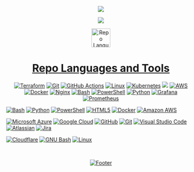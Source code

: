 <p align="center">
  <a href="https://joeharrison94.github.io/docs/"><img src="https://capsule-render.vercel.app/api?type=waving&color=gradient&customColorList=2,2,5,30&height=250&section=header&text=Joe%20Harrison&fontSize=90&animation=fadeIn&fontAlignY=36&desc=Platform%20Architect&descAlignY=51&descAlign=70">
</p>
    
<p align="center">
  <a href="https://www.buymeacoffee.com/jharrison94"><img src="https://www.buymeacoffee.com/assets/img/custom_images/orange_img.png">
</p>

<p align="center">
  <img src="https://media.giphy.com/media/hvRJCLFzcasrR4ia7z/giphy.gif" width="50" alt="Repo Languages and Tools"/>
</p>

<h1 align="center">Repo Languages and Tools</h1>
 
<p align="center">
  <a href="https://www.terraform.io/"><img src="https://img.shields.io/badge/-Terraform-623CE4?style=flat&logo=terraform&logoColor=white" alt="Terraform" /></a>
  <a href="https://git-scm.com/"><img src="https://img.shields.io/badge/-Git-F05032?style=flat&logo=git&logoColor=white" alt="Git" /></a>
  <a href="https://github.com/features/actions"><img src="https://img.shields.io/badge/-GitHub_Actions-2088FF?style=flat&logo=github-actions&logoColor=white" alt="GitHub Actions" /></a>
  <a href="https://www.linux.org/"><img src="https://img.shields.io/badge/-Linux-FCC624?style=flat&logo=linux&logoColor=black" alt="Linux" /></a>
  <a href="https://kubernetes.io/"><img src="https://img.shields.io/badge/-Kubernetes-326CE5?style=flat&logo=kubernetes&logoColor=white" alt="Kubernetes" /></a>
    <a href="https://kubernetes.io/"><img src="https://img.shields.io/badge/-Kubernetes-326CE5?style=flat&logo=kubernetes&logoColor=white"/></a>
  <a href="https://aws.amazon.com/"><img src="https://img.shields.io/badge/-AWS-232F3E?style=flat&logo=amazon-aws&logoColor=white" alt="AWS" /></a>
  <a href="https://www.docker.com/"><img src="https://img.shields.io/badge/-Docker-2496ED?style=flat&logo=docker&logoColor=white" alt="Docker" /></a>
  <a href="https://www.nginx.com/"><img src="https://img.shields.io/badge/-Nginx-009639?style=flat&logo=nginx&logoColor=white" alt="Nginx" /></a>
  <a href="https://www.gnu.org/software/bash/"><img src="https://img.shields.io/badge/-Bash-4EAA25?style=flat&logo=gnu-bash&logoColor=white" alt="Bash" /></a>
  <a href="https://docs.microsoft.com/en-us/powershell/"><img src="https://img.shields.io/badge/-PowerShell-5391FE?style=flat&logo=powershell&logoColor=white" alt="PowerShell" /></a>
  <a href="https://www.python.org/"><img src="https://img.shields.io/badge/-Python-3776AB?style=flat&logo=python&logoColor=white" alt="Python" /></a>
  <a href="https://grafana.com/"><img src="https://img.shields.io/badge/-Grafana-F46800?style=flat&logo=grafana&logoColor=white" alt="Grafana" /></a>
  <a href="https://prometheus.io/"><img src="https://img.shields.io/badge/-Prometheus-E6522C?style=flat&logo=prometheus&logoColor=white" alt="Prometheus" /></a>

[![Bash](https://img.shields.io/static/v1?style=for-the-badge&message=Bash&color=5391FE&logo=Bash&logoColor=FFFFFF&label=)](https://docs.microsoft.com/en-us/powershell/)
[![Python](https://img.shields.io/static/v1?style=for-the-badge&message=Python&color=3776AB&logo=Python&logoColor=FFFFFF&label=)](https://www.python.org/)
[![PowerShell](https://img.shields.io/static/v1?style=for-the-badge&message=PowerShell&color=5391FE&logo=PowerShell&logoColor=FFFFFF&label=)](https://docs.microsoft.com/en-us/powershell/)
[![HTML5](https://img.shields.io/static/v1?style=for-the-badge&message=HTML5&color=E34F26&logo=HTML5&logoColor=FFFFFF&label=)](https://developer.mozilla.org/en-US/docs/Glossary/HTML5)
[![Docker](https://img.shields.io/static/v1?style=for-the-badge&message=Docker&color=2496ED&logo=Docker&logoColor=FFFFFF&label=)](https://www.docker.com/)
[![Amazon AWS](https://img.shields.io/static/v1?style=for-the-badge&message=Amazon+AWS&color=232F3E&logo=Amazon+AWS&logoColor=FFFFFF&label=)](https://aws.amazon.com/)

[![Microsoft Azure](https://img.shields.io/static/v1?style=for-the-badge&message=Microsoft+Azure&color=0078D4&logo=Microsoft+Azure&logoColor=FFFFFF&label=)](https://azure.microsoft.com/)
[![Google Cloud](https://img.shields.io/static/v1?style=for-the-badge&message=Google+Cloud&color=4285F4&logo=Google+Cloud&logoColor=FFFFFF&label=)](https://cloud.google.com/)
[![GitHub](https://img.shields.io/static/v1?style=for-the-badge&message=GitHub&color=181717&logo=GitHub&logoColor=FFFFFF&label=)](https://github.com)
[![Git](https://img.shields.io/static/v1?style=for-the-badge&message=Git&color=F05032&logo=Git&logoColor=FFFFFF&label=)](https://git-scm.com/)
[![Visual Studio Code](https://img.shields.io/static/v1?style=for-the-badge&message=Visual+Studio+Code&color=007ACC&logo=Visual+Studio+Code&logoColor=FFFFFF&label=)](https://code.visualstudio.com/)
[![Atlassian](https://img.shields.io/static/v1?style=for-the-badge&message=Atlassian&color=0052CC&logo=Atlassian&logoColor=FFFFFF&label=)](https://www.atlassian.com/)
[![Jira](https://img.shields.io/static/v1?style=for-the-badge&message=Jira&color=0052CC&logo=Jira&logoColor=FFFFFF&label=)](https://www.atlassian.com/software/jira)


[![Cloudflare](https://img.shields.io/static/v1?style=for-the-badge&message=Cloudflare&color=F38020&logo=Cloudflare&logoColor=FFFFFF&label=)](https://www.cloudflare.com/)
[![GNU Bash](https://img.shields.io/static/v1?style=for-the-badge&message=GNU+Bash&color=4EAA25&logo=GNU+Bash&logoColor=FFFFFF&label=)](https://www.gnu.org/software/bash/)
[![Linux](https://img.shields.io/static/v1?style=for-the-badge&message=Linux&color=222222&logo=Linux&logoColor=FCC624&label=)](https://www.linux.org/)
</p>

<br>

<p align="center">
<a href="https://github.com/kyechan99/capsule-render" title="Footer"><img align="center" alt="Footer" src="https://capsule-render.vercel.app/api?type=waving&color=gradient&customColorList=2,2,5,30&height=80&section=footer"/></a>
</p>
